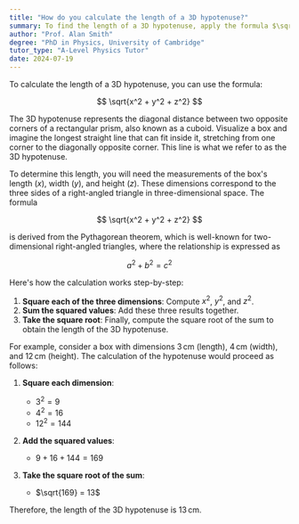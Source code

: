 ```yaml
---
title: "How do you calculate the length of a 3D hypotenuse?"
summary: To find the length of a 3D hypotenuse, apply the formula $\sqrt{x^2 + y^2 + z^2}$, where $x$, $y$, and $z$ are the lengths of the sides.
author: "Prof. Alan Smith"
degree: "PhD in Physics, University of Cambridge"
tutor_type: "A-Level Physics Tutor"
date: 2024-07-19
---
```


To calculate the length of a 3D hypotenuse, you can use the formula:

$$
\sqrt{x^2 + y^2 + z^2}
$$

The 3D hypotenuse represents the diagonal distance between two opposite corners of a rectangular prism, also known as a cuboid. Visualize a box and imagine the longest straight line that can fit inside it, stretching from one corner to the diagonally opposite corner. This line is what we refer to as the 3D hypotenuse.

To determine this length, you will need the measurements of the box's length ($x$), width ($y$), and height ($z$). These dimensions correspond to the three sides of a right-angled triangle in three-dimensional space. The formula 

$$
\sqrt{x^2 + y^2 + z^2}
$$ 

is derived from the Pythagorean theorem, which is well-known for two-dimensional right-angled triangles, where the relationship is expressed as 

$$
a^2 + b^2 = c^2
$$ 

Here's how the calculation works step-by-step:

1. **Square each of the three dimensions**: Compute $x^2$, $y^2$, and $z^2$.
2. **Sum the squared values**: Add these three results together.
3. **Take the square root**: Finally, compute the square root of the sum to obtain the length of the 3D hypotenuse.

For example, consider a box with dimensions $3 \, \text{cm}$ (length), $4 \, \text{cm}$ (width), and $12 \, \text{cm}$ (height). The calculation of the hypotenuse would proceed as follows:

1. **Square each dimension**:
   - $3^2 = 9$
   - $4^2 = 16$
   - $12^2 = 144$

2. **Add the squared values**:
   - $9 + 16 + 144 = 169$

3. **Take the square root of the sum**:
   - $\sqrt{169} = 13$

Therefore, the length of the 3D hypotenuse is $13 \, \text{cm}$.
    